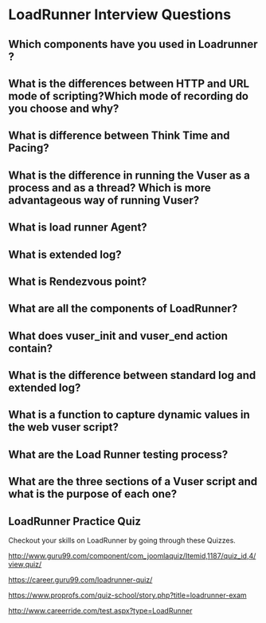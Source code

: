 
# LoadRunner Interview Questions
## Which components have you used in Loadrunner ?
## What is the differences between HTTP and URL mode of scripting?Which mode of recording do you choose and why?
## What is difference between Think Time and Pacing?
## What is the difference in running the Vuser as a process and as a thread? Which is more advantageous way of running Vuser?
## What is load runner Agent?
## What is extended log?
## What is Rendezvous point?
## What are all the components of LoadRunner?
## What does vuser_init and vuser_end action contain?
## What is the difference between standard log and extended log?
## What is a function to capture dynamic values in the web vuser script?
## What are the Load Runner testing process?
## What are the three sections of a Vuser script and what is the purpose of each one?
## LoadRunner Practice Quiz
Checkout your skills on LoadRunner by going through these Quizzes.

http://www.guru99.com/component/com_joomlaquiz/Itemid,1187/quiz_id,4/view,quiz/ 

https://career.guru99.com/loadrunner-quiz/

https://www.proprofs.com/quiz-school/story.php?title=loadrunner-exam

http://www.careerride.com/test.aspx?type=LoadRunner



